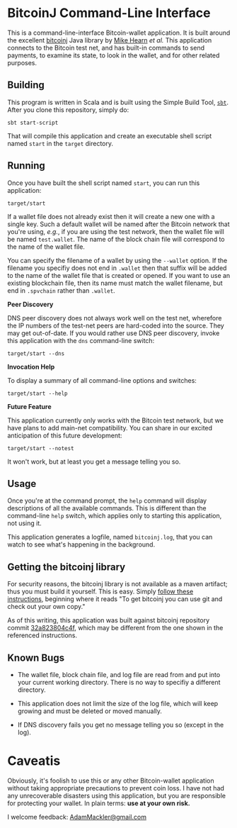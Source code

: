 BitcoinJ Command-Line Interface
===============================

This is a command-line-interface Bitcoin-wallet application.  It is
built around the excellent
[bitcoinj](https://code.google.com/p/bitcoinj/) Java library by
[Mike Hearn](http://plan99.net/~mike/) _et al._ This application
connects to the Bitcoin test net, and has built-in commands to send
payments, to examine its state, to look in the wallet, and for other
related purposes.

Building
--------

This program is written in Scala and is built using the Simple Build
Tool, [`sbt`](http://www.scala-sbt.org/release/docs/).  After you
clone this repository, simply do:

    sbt start-script

That will compile this application and create an executable shell
script named `start` in the `target` directory.

Running
-------

Once you have built the shell script named `start`, you can run this
application:

    target/start

If a wallet file does not already exist then it will create a new one
with a single key.  Such a default wallet will be named after the
Bitcoin network that you're using, _e.g._, if you are using the test
network, then the wallet file will be named `test.wallet`.  The name
of the block chain file will correspond to the name of the wallet
file.

You can specify the filename of a wallet by using the `--wallet` option.
If the filename you specifiy does not end in `.wallet` then that
suffix will be added to the name of the wallet file that is created or
opened.  If you want to use an existing blockchain file, then its name
must match the wallet filename, but end in `.spvchain` rather than
`.wallet`.

**Peer Discovery**

DNS peer discovery does not always work well on the test net,
wherefore the IP numbers of the test-net peers are hard-coded into the
source.  They may get out-of-date.  If you would rather use DNS peer
discovery, invoke this application with the `dns` command-line
switch:

    target/start --dns

**Invocation Help**

To display a summary of all command-line options and switches:

    target/start --help

**Future Feature**

This application currently only works with the Bitcoin test network,
but we have plans to add main-net compatibility.  You can share in our
excited anticipation of this future development:

    target/start --notest
	
It won't work, but at least you get a message telling you so.

Usage
-----

Once you're at the command prompt, the `help` command will display
descriptions of all the available commands.  This is different than
the command-line `help` switch, which applies only to starting this
application, not using it.

This application generates a logfile, named `bitcoinj.log`, that you can
watch to see what's happening in the background.


Getting the bitcoinj library
----------------------------

For security reasons, the bitcoinj library is not available as a maven
artifact; thus you must build it yourself.  This is easy.
Simply
[follow these instructions](https://code.google.com/p/bitcoinj/wiki/UsingMaven),
beginning where it reads "To get bitcoinj you can use git and check out
your own copy."

As of this writing, this application was built against bitcoinj repository
commit
[32a823804c4f](https://code.google.com/p/bitcoinj/source/detail?r=32a823804c4ff89f89aeff73da42498be84672ee),
which may be different from the one shown in the referenced instructions.

Known Bugs
----------

* The wallet file, block chain file, and log file are read from and put
  into your current working directory.  There is no way to specifiy a
  different directory.

* This application does not limit the size of the log file, which will
  keep growing and must be deleted or moved manually.
  
* If DNS discovery fails you get no message telling you so (except in
  the log).

Caveatis
========

Obviously, it's foolish to use this or any other Bitcoin-wallet
application without taking appropriate precautions to prevent coin
loss.  I have not had any unrecoverable disasters using this
application, but you are responsible for protecting your wallet.
In plain terms: **use at your own risk.**

I welcome feedback:
[AdamMackler@gmail.com](mailto://AdamMackler@gmail.com?subject=Bitcoinj-CLI+Feedback)
